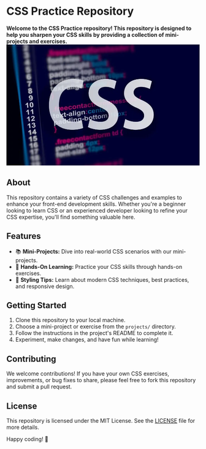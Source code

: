 # CSS Practice Repository
<b>Welcome to the CSS Practice repository! This repository is designed to help you sharpen your CSS skills by providing a collection of mini-projects and exercises.</b>
![Example Image](css.jpg)
## About
This repository contains a variety of CSS challenges and examples to enhance your front-end development skills. Whether you're a beginner looking to learn CSS or an experienced developer looking to refine your CSS expertise, you'll find something valuable here.

## Features
- 📚 **Mini-Projects:** Dive into real-world CSS scenarios with our mini-projects.
- 🚀 **Hands-On Learning:** Practice your CSS skills through hands-on exercises.
- 🎨 **Styling Tips:** Learn about modern CSS techniques, best practices, and responsive design.

## Getting Started
1. Clone this repository to your local machine.
2. Choose a mini-project or exercise from the `projects/` directory.
3. Follow the instructions in the project's README to complete it.
4. Experiment, make changes, and have fun while learning!

## Contributing
We welcome contributions! If you have your own CSS exercises, improvements, or bug fixes to share, please feel free to fork this repository and submit a pull request.

## License
This repository is licensed under the MIT License. See the [LICENSE](LICENSE) file for more details.

Happy coding! 🚀

